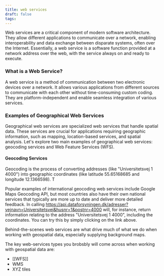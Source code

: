 ```yaml
---
title: web services
draft: false
tags:
---
```

Web services are a critical component of modern software architecture. They allow different applications to communicate over a network, enabling interoperability and data exchange between disparate systems, often over the Internet. Essentially, a web service is a software function provided at a network address over the web, with the service always on and ready to execute.

### What is a Web Service?

A web service is a method of communication between two electronic devices over a network. It allows various applications from different sources to communicate with each other without time-consuming custom coding. They are platform-independent and enable seamless integration of various services.

### Examples of Geographical Web Services

Geographical web services are specialized web services that handle spatial data. These services are crucial for applications requiring geographic information, such as mapping, location-based services, and spatial analysis. Let's explore two main examples of geographical web services: geocoding services and Web Feature Services (WFS).

#### Geocoding Services

Geocoding is the process of converting addresses (like "Universitetsvej 1 4000") into geographic coordinates (like latitude 55.65168685 and longitude 12.1366598). T

Popular examples of international geocoding web services include Google Maps Geocoding API, but most countries also have their own national services that typically are more up to date and deliver more detailed feedback. In calling https://api.dataforsyningen.dk/adresser?vejnavn=Universitetsvej&husnr=1&postnr=4000 will, for instance, return information relating to the address "Universitetsvej 1 4000", including the coordinates. You can try this by simply clicking on the link above.

Behind-the-scenes web services are what drive much of what we do when working with geospatial data, especially supplying background maps.

The key web-services types you brobsbly will come across when working with geospatial data are: 
- [[WFS]]
- WMS
- XYZ tiles




